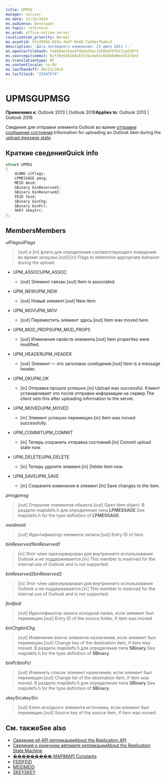 ```yaml
---
title: UPMSG
manager: soliver
ms.date: 11/16/2014
ms.audience: Developer
ms.topic: reference
ms.prod: office-online-server
localization_priority: Normal
ms.assetid: 5fe3956b-819a-3edf-0e49-7a44bcfbabcd
description: 'Дата последнего изменения: 23 июля 2011 г.'
ms.openlocfilehash: fa8b84e7baed74bda25ec1b20bd79fb121a838fd
ms.sourcegitcommit: 0cf39e5382b8c6f236c8a63c6036849ed3527ded
ms.translationtype: MT
ms.contentlocale: ru-RU
ms.lasthandoff: 08/23/2018
ms.locfileid: "22587574"
---
```

# <a name="upmsg"></a><span data-ttu-id="5caf1-103">UPMSG</span><span class="sxs-lookup"><span data-stu-id="5caf1-103">UPMSG</span></span>

<span data-ttu-id="5caf1-104">**Применимо к**: Outlook 2013 | Outlook 2016</span><span class="sxs-lookup"><span data-stu-id="5caf1-104">**Applies to**: Outlook 2013 | Outlook 2016</span></span> 
  
<span data-ttu-id="5caf1-105">Сведения для отправки элемента Outlook во время [отправки сообщения состояния](upload-message-state.md).</span><span class="sxs-lookup"><span data-stu-id="5caf1-105">Information for uploading an Outlook item during the [upload message state](upload-message-state.md).</span></span>
  
## <a name="quick-info"></a><span data-ttu-id="5caf1-106">Краткие сведения</span><span class="sxs-lookup"><span data-stu-id="5caf1-106">Quick info</span></span>

```cpp
struct UPMSG 
{ 
    ULONG ulFlags; 
    LPMESSAGE pmsg; 
    MEID meid; 
    SBinary binReserved1; 
    SBinary binReserved2; 
    FEID feid; 
    SBinary binChg; 
    SBinary binPcl; 
    SKEY skeySrc; 
};
```

## <a name="members"></a><span data-ttu-id="5caf1-107">Members</span><span class="sxs-lookup"><span data-stu-id="5caf1-107">Members</span></span>

 <span data-ttu-id="5caf1-108">_ulFlags_</span><span class="sxs-lookup"><span data-stu-id="5caf1-108">_ulFlags_</span></span>
  
> <span data-ttu-id="5caf1-109">[out] и [in] флаги для определения соответствующего поведения во время загрузки.</span><span class="sxs-lookup"><span data-stu-id="5caf1-109">[out]/[in] Flags to determine appropriate behavior during the upload.</span></span> 
    
  - <span data-ttu-id="5caf1-110">UPM_ASSOC</span><span class="sxs-lookup"><span data-stu-id="5caf1-110">UPM_ASSOC</span></span>
    
    - <span data-ttu-id="5caf1-111">[out] Элемент связан.</span><span class="sxs-lookup"><span data-stu-id="5caf1-111">[out] Item is associated.</span></span>
    
  - <span data-ttu-id="5caf1-112">UPM_NEW</span><span class="sxs-lookup"><span data-stu-id="5caf1-112">UPM_NEW</span></span>
    
    - <span data-ttu-id="5caf1-113">[out] Новый элемент.</span><span class="sxs-lookup"><span data-stu-id="5caf1-113">[out] New item.</span></span> 
    
  - <span data-ttu-id="5caf1-114">UPM_MOV</span><span class="sxs-lookup"><span data-stu-id="5caf1-114">UPM_MOV</span></span>
    
    - <span data-ttu-id="5caf1-115">[out] Переместить элемент здесь.</span><span class="sxs-lookup"><span data-stu-id="5caf1-115">[out] Item was moved here.</span></span>
    
  - <span data-ttu-id="5caf1-116">UPM_MOD_PROPS</span><span class="sxs-lookup"><span data-stu-id="5caf1-116">UPM_MOD_PROPS</span></span>
    
    - <span data-ttu-id="5caf1-117">[out] Изменения свойств элемента.</span><span class="sxs-lookup"><span data-stu-id="5caf1-117">[out] Item properties were modified.</span></span>
    
  - <span data-ttu-id="5caf1-118">UPM_HEADER</span><span class="sxs-lookup"><span data-stu-id="5caf1-118">UPM_HEADER</span></span>
    
    - <span data-ttu-id="5caf1-119">[out] Элемент — это заголовок сообщения.</span><span class="sxs-lookup"><span data-stu-id="5caf1-119">[out] Item is a message header.</span></span>
    
  - <span data-ttu-id="5caf1-120">UPM_OK</span><span class="sxs-lookup"><span data-stu-id="5caf1-120">UPM_OK</span></span>
    
    - <span data-ttu-id="5caf1-121">[in] Отправка прошла успешно.</span><span class="sxs-lookup"><span data-stu-id="5caf1-121">[in] Upload was successful.</span></span> <span data-ttu-id="5caf1-122">Клиент устанавливает это после отправки информации на сервер.</span><span class="sxs-lookup"><span data-stu-id="5caf1-122">The client sets this after uploading information to the server.</span></span>
    
  - <span data-ttu-id="5caf1-123">UPM_MOVED</span><span class="sxs-lookup"><span data-stu-id="5caf1-123">UPM_MOVED</span></span>
    
    - <span data-ttu-id="5caf1-124">[in] Элемент успешно перемещен.</span><span class="sxs-lookup"><span data-stu-id="5caf1-124">[in] Item was moved successfully.</span></span>
    
  - <span data-ttu-id="5caf1-125">UPM_COMMIT</span><span class="sxs-lookup"><span data-stu-id="5caf1-125">UPM_COMMIT</span></span>
    
    - <span data-ttu-id="5caf1-126">[in] Теперь сохранить отправка состояний.</span><span class="sxs-lookup"><span data-stu-id="5caf1-126">[in] Commit upload state now.</span></span>
    
  - <span data-ttu-id="5caf1-127">UPM_DELETE</span><span class="sxs-lookup"><span data-stu-id="5caf1-127">UPM_DELETE</span></span>
    
    - <span data-ttu-id="5caf1-128">[in] Теперь удалите элемент.</span><span class="sxs-lookup"><span data-stu-id="5caf1-128">[in] Delete item now.</span></span>
    
  - <span data-ttu-id="5caf1-129">UPM_SAVE</span><span class="sxs-lookup"><span data-stu-id="5caf1-129">UPM_SAVE</span></span>
    
    - <span data-ttu-id="5caf1-130">[in] Сохраните изменения в элемент.</span><span class="sxs-lookup"><span data-stu-id="5caf1-130">[in] Save changes to the item.</span></span>
    
<span data-ttu-id="5caf1-131">_pmsg_</span><span class="sxs-lookup"><span data-stu-id="5caf1-131">_pmsg_</span></span>
  
> <span data-ttu-id="5caf1-132">[out] Открытие элементов объекта.</span><span class="sxs-lookup"><span data-stu-id="5caf1-132">[out] Open item object.</span></span> <span data-ttu-id="5caf1-133">В разделе mapidefs.h для определения типа **LPMESSAGE**.</span><span class="sxs-lookup"><span data-stu-id="5caf1-133">See mapidefs.h for the type definition of **LPMESSAGE**.</span></span> 
    
<span data-ttu-id="5caf1-134">_meid_</span><span class="sxs-lookup"><span data-stu-id="5caf1-134">_meid_</span></span>
  
> <span data-ttu-id="5caf1-135">[out] Идентификатор элемента записи.</span><span class="sxs-lookup"><span data-stu-id="5caf1-135">[out] Entry ID of item.</span></span>
    
<span data-ttu-id="5caf1-136">_binReserved1_</span><span class="sxs-lookup"><span data-stu-id="5caf1-136">_binReserved1_</span></span>
  
> <span data-ttu-id="5caf1-137">[in] Этот член зарезервирован для внутреннего использования Outlook и не поддерживается.</span><span class="sxs-lookup"><span data-stu-id="5caf1-137">[in] This member is reserved for the internal use of Outlook and is not supported.</span></span> 
    
<span data-ttu-id="5caf1-138">_binReserved2_</span><span class="sxs-lookup"><span data-stu-id="5caf1-138">_binReserved2_</span></span>
  
> <span data-ttu-id="5caf1-139">[in] Этот член зарезервирован для внутреннего использования Outlook и не поддерживается.</span><span class="sxs-lookup"><span data-stu-id="5caf1-139">[in] This member is reserved for the internal use of Outlook and is not supported.</span></span> 
    
<span data-ttu-id="5caf1-140">_feid_</span><span class="sxs-lookup"><span data-stu-id="5caf1-140">_feid_</span></span>
  
> <span data-ttu-id="5caf1-141">[out] Идентификатор записи исходной папки, если элемент был перемещен.</span><span class="sxs-lookup"><span data-stu-id="5caf1-141">[out] Entry ID of the source folder, if item was moved.</span></span>
    
<span data-ttu-id="5caf1-142">_binChg_</span><span class="sxs-lookup"><span data-stu-id="5caf1-142">_binChg_</span></span>
  
> <span data-ttu-id="5caf1-143">[out] Изменение ключа элемента назначения, если элемент был перемещен.</span><span class="sxs-lookup"><span data-stu-id="5caf1-143">[out] Change key of the destination item, if item was moved.</span></span> <span data-ttu-id="5caf1-144">В разделе mapidefs.h для определения типа **SBinary**.</span><span class="sxs-lookup"><span data-stu-id="5caf1-144">See mapidefs.h for the type definition of **SBinary**.</span></span> 
    
<span data-ttu-id="5caf1-145">_binPcl_</span><span class="sxs-lookup"><span data-stu-id="5caf1-145">_binPcl_</span></span>
  
> <span data-ttu-id="5caf1-146">[out] Изменить список элемент назначения, если элемент был перемещен.</span><span class="sxs-lookup"><span data-stu-id="5caf1-146">[out] Change list of the destination item, if item was moved.</span></span> <span data-ttu-id="5caf1-147">В разделе mapidefs.h для определения типа **SBinary**.</span><span class="sxs-lookup"><span data-stu-id="5caf1-147">See mapidefs.h for the type definition of **SBinary**.</span></span> 
    
<span data-ttu-id="5caf1-148">_skeySrc_</span><span class="sxs-lookup"><span data-stu-id="5caf1-148">_skeySrc_</span></span>
  
> <span data-ttu-id="5caf1-149">[out] Ключ исходного элемента источника, если элемент был перемещен.</span><span class="sxs-lookup"><span data-stu-id="5caf1-149">[out] Source key of the source item, if item was moved.</span></span>
    
## <a name="see-also"></a><span data-ttu-id="5caf1-150">См. также</span><span class="sxs-lookup"><span data-stu-id="5caf1-150">See also</span></span>

- [<span data-ttu-id="5caf1-151">Сведения об API репликации</span><span class="sxs-lookup"><span data-stu-id="5caf1-151">About the Replication API</span></span>](about-the-replication-api.md)
- [<span data-ttu-id="5caf1-152">Сведения о конечном автомате репликации</span><span class="sxs-lookup"><span data-stu-id="5caf1-152">About the Replication State Machine</span></span>](about-the-replication-state-machine.md)
- [<span data-ttu-id="5caf1-153">��������� MAPI</span><span class="sxs-lookup"><span data-stu-id="5caf1-153">MAPI Constants</span></span>](mapi-constants.md)
- [<span data-ttu-id="5caf1-154">FEID</span><span class="sxs-lookup"><span data-stu-id="5caf1-154">FEID</span></span>](feid.md)
- [<span data-ttu-id="5caf1-155">MEID</span><span class="sxs-lookup"><span data-stu-id="5caf1-155">MEID</span></span>](meid.md)
- [<span data-ttu-id="5caf1-156">SKEY</span><span class="sxs-lookup"><span data-stu-id="5caf1-156">SKEY</span></span>](skey.md)

